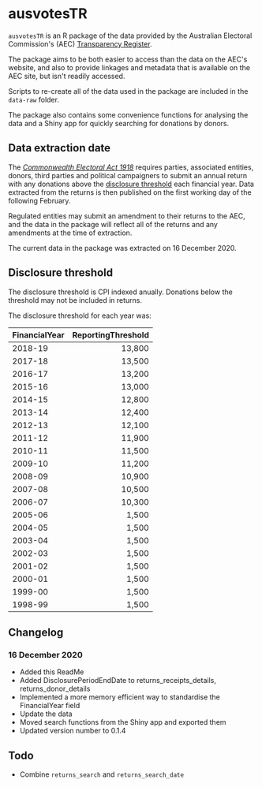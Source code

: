 ausvotesTR
================

`ausvotesTR` is an R package of the data provided by the Australian Electoral Commission's (AEC) [Transparency Register](https://transparency.aec.gov.au/).

The package aims to be both easier to access than the data on the AEC's website, and also to provide linkages and metadata that is available on the AEC site, but isn't readily accessed.

Scripts to re-create all of the data used in the package are included in the `data-raw` folder.

The package also contains some convenience functions for analysing the data and a Shiny app for quickly searching for donations by donors.

Data extraction date
--------------------

The [*Commonwealth Electoral Act 1918*](https://www.legislation.gov.au/Latest/C2019C00103) requires parties, associated entities, donors, third parties and political campaigners to submit an annual return with any donations above the [disclosure threshold](https://www.aec.gov.au/Parties_and_Representatives/public_funding/threshold.htm) each financial year. Data extracted from the returns is then published on the first working day of the following February.

Regulated entities may submit an amendment to their returns to the AEC, and the data in the package will reflect all of the returns and any amendments at the time of extraction.

The current data in the package was extracted on 16 December 2020.

Disclosure threshold
--------------------

The disclosure threshold is CPI indexed anually. Donations below the threshold may not be included in returns.

The disclosure threshold for each year was:

| FinancialYear |  ReportingThreshold|
|:--------------|-------------------:|
| 2018-19       |              13,800|
| 2017-18       |              13,500|
| 2016-17       |              13,200|
| 2015-16       |              13,000|
| 2014-15       |              12,800|
| 2013-14       |              12,400|
| 2012-13       |              12,100|
| 2011-12       |              11,900|
| 2010-11       |              11,500|
| 2009-10       |              11,200|
| 2008-09       |              10,900|
| 2007-08       |              10,500|
| 2006-07       |              10,300|
| 2005-06       |               1,500|
| 2004-05       |               1,500|
| 2003-04       |               1,500|
| 2002-03       |               1,500|
| 2001-02       |               1,500|
| 2000-01       |               1,500|
| 1999-00       |               1,500|
| 1998-99       |               1,500|

Changelog
---------

### 16 December 2020

-   Added this ReadMe
-   Added DisclosurePeriodEndDate to returns\_receipts\_details, returns\_donor\_details
-   Implemented a more memory efficient way to standardise the FinancialYear field
-   Update the data
-   Moved search functions from the Shiny app and exported them
-   Updated version number to 0.1.4

Todo
----

-   Combine `returns_search` and `returns_search_date`
